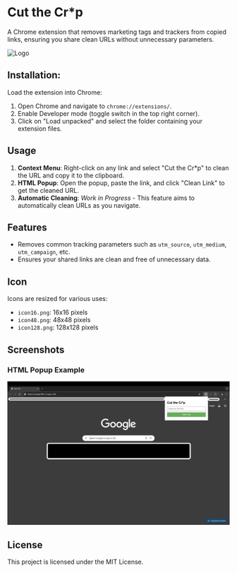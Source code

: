# Cut the Cr*p

A Chrome extension that removes marketing tags and trackers from copied links, ensuring you share clean URLs without unnecessary parameters.

![Logo](ctc.png)

## Installation:

Load the extension into Chrome:

1. Open Chrome and navigate to `chrome://extensions/`.
2. Enable Developer mode (toggle switch in the top right corner).
3. Click on "Load unpacked" and select the folder containing your extension files.

## Usage

1. **Context Menu**: Right-click on any link and select "Cut the Cr*p" to clean the URL and copy it to the clipboard.
2. **HTML Popup**: Open the popup, paste the link, and click "Clean Link" to get the cleaned URL.
3. **Automatic Cleaning**: *Work in Progress* - This feature aims to automatically clean URLs as you navigate.

## Features

- Removes common tracking parameters such as `utm_source`, `utm_medium`, `utm_campaign`, etc.
- Ensures your shared links are clean and free of unnecessary data.

## Icon

Icons are resized for various uses:
- `icon16.png`: 16x16 pixels
- `icon48.png`: 48x48 pixels
- `icon128.png`: 128x128 pixels

## Screenshots

### HTML Popup Example
![HTML Popup](screenshot.png)

## License

This project is licensed under the MIT License.
